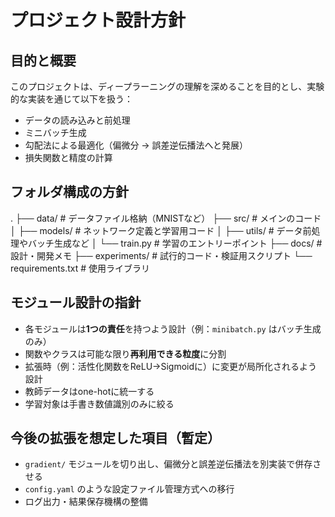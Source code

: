 # プロジェクト設計方針

## 目的と概要

このプロジェクトは、ディープラーニングの理解を深めることを目的とし、実験的な実装を通じて以下を扱う：
- データの読み込みと前処理
- ミニバッチ生成
- 勾配法による最適化（偏微分 → 誤差逆伝播法へと発展）
- 損失関数と精度の計算

## フォルダ構成の方針
.
 ├── data/ # データファイル格納（MNISTなど）
 ├── src/ # メインのコード 
 │ ├── models/ # ネットワーク定義と学習用コード 
 │ ├── utils/ # データ前処理やバッチ生成など 
 │ └── train.py # 学習のエントリーポイント 
 ├── docs/ # 設計・開発メモ 
 ├── experiments/ # 試行的コード・検証用スクリプト 
 └── requirements.txt # 使用ライブラリ
 
## モジュール設計の指針

- 各モジュールは**1つの責任**を持つよう設計（例：`minibatch.py` はバッチ生成のみ）
- 関数やクラスは可能な限り**再利用できる粒度**に分割
- 拡張時（例：活性化関数をReLU→Sigmoidに）に変更が局所化されるよう設計
- 教師データはone-hotに統一する
- 学習対象は手書き数値識別のみに絞る

## 今後の拡張を想定した項目（暫定）

- `gradient/` モジュールを切り出し、偏微分と誤差逆伝播法を別実装で併存させる
- `config.yaml` のような設定ファイル管理方式への移行
- ログ出力・結果保存機構の整備
